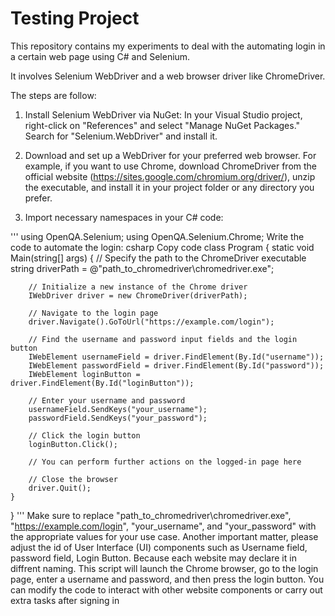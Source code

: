 # Testing Project
This repository contains my experiments to deal with the automating login in a certain web page using C# and Selenium. 

It involves Selenium WebDriver and a web browser driver like ChromeDriver. 

The steps are follow:

1. Install Selenium WebDriver via NuGet:
In your Visual Studio project, right-click on "References" and select "Manage NuGet Packages." Search for "Selenium.WebDriver" and install it.

2. Download and set up a WebDriver for your preferred web browser. For example, if you want to use Chrome, download ChromeDriver from the official website (https://sites.google.com/chromium.org/driver/), unzip the executable, and install it in your project folder or any directory you prefer.

3. Import necessary namespaces in your C# code:

'''
using OpenQA.Selenium;
using OpenQA.Selenium.Chrome;
Write the code to automate the login:
csharp
Copy code
class Program
{
    static void Main(string[] args)
    {
        // Specify the path to the ChromeDriver executable
        string driverPath = @"path_to_chromedriver\chromedriver.exe";

        // Initialize a new instance of the Chrome driver
        IWebDriver driver = new ChromeDriver(driverPath);

        // Navigate to the login page
        driver.Navigate().GoToUrl("https://example.com/login");

        // Find the username and password input fields and the login button
        IWebElement usernameField = driver.FindElement(By.Id("username"));
        IWebElement passwordField = driver.FindElement(By.Id("password"));
        IWebElement loginButton = driver.FindElement(By.Id("loginButton"));

        // Enter your username and password
        usernameField.SendKeys("your_username");
        passwordField.SendKeys("your_password");

        // Click the login button
        loginButton.Click();

        // You can perform further actions on the logged-in page here

        // Close the browser
        driver.Quit();
    }
}
'''
Make sure to replace "path_to_chromedriver\chromedriver.exe", "https://example.com/login", "your_username", and "your_password" with the appropriate values for your use case. Another important matter, please adjust the id of User Interface (UI) components such as Username field, password field, Login Button. Because each website may declare it in diffrent naming.
This script will launch the Chrome browser, go to the login page, enter a username and password, and then press the login button. You can modify the code to interact with other website components or carry out extra tasks after signing in

